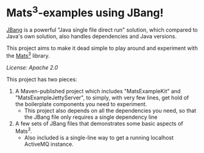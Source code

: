 # Mats<sup>3</sup>-examples using JBang!

<a href="https://jbang.dev/">JBang</a> is a powerful "Java single file direct run" solution, which compared to Java's
own solution, also handles dependencies and Java versions.

This project aims to make it dead simple to play around and experiment with the
<a href="https://mats3.io/">Mats<sup>3</sup></a> library.

*License: Apache 2.0*

This project has two pieces:

1. A Maven-published project which includes "MatsExampleKit" and "MatsExampleJettyServer", to simply, with very few
   lines, get hold of the boilerplate components you need to experiment.
    * This project also depends on all the dependencies you need, so that the JBang file only requires a single
      dependency line
2. A few sets of JBang files that demonstrates some basic aspects of Mats<sup>3</sup>.
    * Also included is a single-line way to get a running localhost ActiveMQ instance.